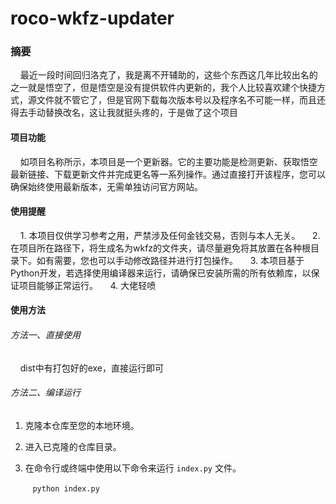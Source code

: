 # roco-wkfz-updater

### 摘要

    最近一段时间回归洛克了，我是离不开辅助的，这些个东西这几年比较出名的之一就是悟空了，但是悟空是没有提供软件内更新的，我个人比较喜欢建个快捷方式，源文件就不管它了，但是官网下载每次版本号以及程序名不可能一样，而且还得去手动替换改名，这让我就挺头疼的，于是做了这个项目

#### 项目功能

    如项目名称所示，本项目是一个更新器。它的主要功能是检测更新、获取悟空最新链接、下载更新文件并完成更名等一系列操作。通过直接打开该程序，您可以确保始终使用最新版本，无需单独访问官方网站。

#### 使用提醒

    1. 本项目仅供学习参考之用，严禁涉及任何金钱交易，否则与本人无关。
    2. 在项目所在路径下，将生成名为wkfz的文件夹，请尽量避免将其放置在各种根目录下。如有需要，您也可以手动修改路径并进行打包操作。
    3. 本项目基于Python开发，若选择使用编译器来运行，请确保已安装所需的所有依赖库，以保证项目能够正常运行。
    4. 大佬轻喷

#### 使用方法

###### 方法一、直接使用

      dist中有打包好的exe，直接运行即可

###### 方法二、编译运行

1. 克隆本仓库至您的本地环境。

2. 进入已克隆的仓库目录。

3. 在命令行或终端中使用以下命令来运行 `index.py` 文件。

         ``python index.py``    
